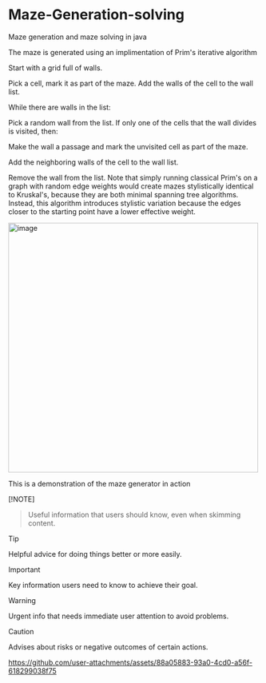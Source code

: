 # Maze-Generation-solving

Maze generation and maze solving in java

The maze is generated using an implimentation of Prim's iterative algorithm

  Start with a grid full of walls.

  Pick a cell, mark it as part of the maze. Add the walls of the cell to the wall list.

  While there are walls in the list:
  
  Pick a random wall from the list. If only one of the cells that the wall divides is visited, then:
  
  Make the wall a passage and mark the unvisited cell as part of the maze.
  
  Add the neighboring walls of the cell to the wall list.

  Remove the wall from the list.
Note that simply running classical Prim's on a graph with random edge weights would create mazes stylistically identical to Kruskal's, because they are both minimal spanning tree algorithms. Instead, this algorithm introduces stylistic variation because the edges closer to the starting point have a lower effective weight.

<img width="500" alt="image" src="https://github.com/user-attachments/assets/b930e229-4742-4f41-b04a-8899a73e0b3a" />


This is a demonstration of the maze generator in action  

 [!NOTE]
> Useful information that users should know, even when skimming content.

> [!TIP]
> Helpful advice for doing things better or more easily.

> [!IMPORTANT]
> Key information users need to know to achieve their goal.

> [!WARNING]
> Urgent info that needs immediate user attention to avoid problems.

> [!CAUTION]
> Advises about risks or negative outcomes of certain actions.


https://github.com/user-attachments/assets/88a05883-93a0-4cd0-a56f-618299038f75



